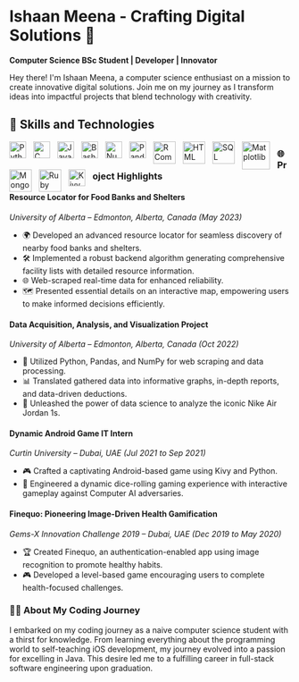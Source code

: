 # Ishaan Meena - Crafting Digital Solutions 🚀

**Computer Science BSc Student | Developer | Innovator**

Hey there! I'm Ishaan Meena, a computer science enthusiast on a mission to create innovative digital solutions. Join me on my journey as I transform ideas into impactful projects that blend technology with creativity.

## 🚀 Skills and Technologies ##

<img align="left" alt="Python" width="30px" style="padding-right:10px;" src="https://cdn.jsdelivr.net/gh/devicons/devicon/icons/python/python-plain.svg" />
<img align="left" alt="C" width="30px" style="padding-right:10px;" src="https://cdn.jsdelivr.net/gh/devicons/devicon/icons/c/c-original.svg" />
<img align="left" alt="Java" width="30px" style="padding-right:10px;" src="https://cdn.jsdelivr.net/gh/devicons/devicon/icons/java/java-original.svg"/>
<img align="left" alt="Bash" width="30px" style="padding-right:10px;" src="https://cdn.jsdelivr.net/gh/devicons/devicon/icons/bash/bash-original.svg" />
<img align="left" alt="Numpy" width="30px" style="padding-right:10px;" src="https://learnopencv.com/wp-content/uploads/2021/05/NumPy_logo_2020-768x346.png" />
<img align="left" alt="Pandas" width="30px" style="padding-right:10px;" src="https://www.ecured.cu/images/a/a8/Pandas_python.png" />
<img align="left" alt="R Commander" width="40px" style="padding-right:10px;" src="https://i1.wp.com/vivaelsoftwarelibre.com/wp-content/uploads/2016/11/R-Commander.png?fit=817%2C312&ssl=1" />
<img align="left" alt="HTML" width="40px" style="padding-right:10px;" src="https://cdn.jsdelivr.net/gh/devicons/devicon/icons/html5/html5-plain.svg" />
<img align="left" alt="SQL" width="40px" style="padding-right:10px;" src="https://img1.pnghut.com/11/19/23/Qwx0p7hsBv/oracle-database-purple-microsoft-sql-server-c-query-language.jpg" />
<img align="left" alt="Matplotlib" width="50px" style="padding-right:10px;" src="https://seeklogo.com/images/M/matplotlib-logo-AEB3DC9BB4-seeklogo.com.png" />
<img align="left" alt="MongoDB" width="40px" style="padding-right:10px;" src="https://www.liblogo.com/img-logo/mo429m311-mongodb-logo-mongodb-logo-.png"/>
<img align="left" alt="Ruby" width="40px" style="padding-right:10px;" src="https://img.favpng.com/10/3/21/ruby-programming-language-logo-java-png-favpng-JUa7Fs1Jyu3Y493PUXpRmY5KB.jpg" />
<img align="left" alt="Kivy" width="30px" style="padding-right:10px;" src="https://innovationyourself.com/wp-content/uploads/2021/01/kivy.png" />


## ##


### 🌐 Project Highlights ###

#### Resource Locator for Food Banks and Shelters ####
*University of Alberta – Edmonton, Alberta, Canada (May 2023)*

- 🌍 Developed an advanced resource locator for seamless discovery of nearby food banks and shelters.
- 🛠 Implemented a robust backend algorithm generating comprehensive facility lists with detailed resource information.
- 🌐 Web-scraped real-time data for enhanced reliability.
- 🗺 Presented essential details on an interactive map, empowering users to make informed decisions efficiently.

#### Data Acquisition, Analysis, and Visualization Project ####
*University of Alberta – Edmonton, Alberta, Canada (Oct 2022)*

- 🐍 Utilized Python, Pandas, and NumPy for web scraping and data processing.
- 📊 Translated gathered data into informative graphs, in-depth reports, and data-driven deductions.
- 👟 Unleashed the power of data science to analyze the iconic Nike Air Jordan 1s.

#### Dynamic Android Game IT Intern ####
*Curtin University – Dubai, UAE (Jul 2021 to Sep 2021)*

- 🎮 Crafted a captivating Android-based game using Kivy and Python.
- 🧠 Engineered a dynamic dice-rolling gaming experience with interactive gameplay against Computer AI adversaries.

#### Finequo: Pioneering Image-Driven Health Gamification ####
*Gems-X Innovation Challenge 2019 – Dubai, UAE (Dec 2019 to May 2020)*

- 🏆 Created Finequo, an authentication-enabled app using image recognition to promote healthy habits.
- 🎮 Developed a level-based game encouraging users to complete health-focused challenges.

### 👨‍💻 About My Coding Journey ###

I embarked on my coding journey as a naive computer science student with a thirst for knowledge. From learning everything about the programming world to self-teaching iOS development, my journey evolved into a passion for excelling in Java. This desire led me to a fulfilling career in full-stack software engineering upon graduation.
